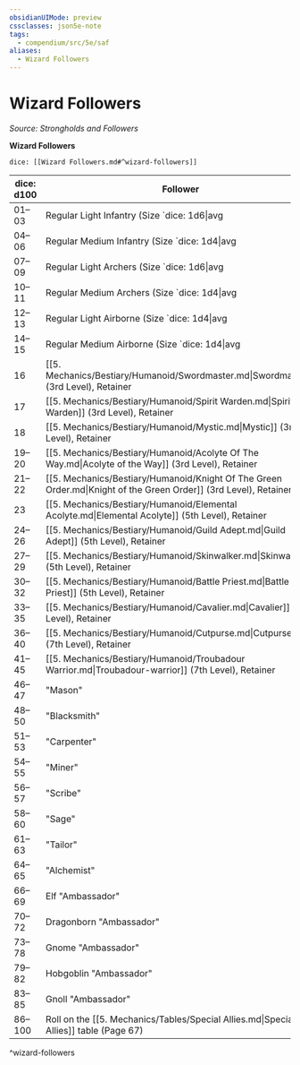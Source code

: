 ```yaml
---
obsidianUIMode: preview
cssclasses: json5e-note
tags:
  - compendium/src/5e/saf
aliases:
  - Wizard Followers
---
```

# Wizard Followers
*Source: Strongholds and Followers* 

**Wizard Followers**

`dice: [[Wizard Followers.md#^wizard-followers]]`

| dice: d100 | Follower |
|------------|----------|
| 01–03 | Regular Light Infantry (Size `dice: 1d6\|avg|noform` (`1d6`)), Unit |
| 04–06 | Regular Medium Infantry (Size `dice: 1d4\|avg|noform` (`1d4`)), Unit |
| 07–09 | Regular Light Archers (Size `dice: 1d6\|avg|noform` (`1d6`)), Unit |
| 10–11 | Regular Medium Archers (Size `dice: 1d4\|avg|noform` (`1d4`)), Unit |
| 12–13 | Regular Light Airborne (Size `dice: 1d4\|avg|noform` (`1d4`)), Unit |
| 14–15 | Regular Medium Airborne (Size `dice: 1d4\|avg|noform` (`1d4`)), Unit |
| 16 | [[5. Mechanics/Bestiary/Humanoid/Swordmaster.md\|Swordmaster]] (3rd Level), Retainer |
| 17 | [[5. Mechanics/Bestiary/Humanoid/Spirit Warden.md\|Spirit Warden]] (3rd Level), Retainer |
| 18 | [[5. Mechanics/Bestiary/Humanoid/Mystic.md\|Mystic]] (3rd Level), Retainer |
| 19–20 | [[5. Mechanics/Bestiary/Humanoid/Acolyte Of The Way.md\|Acolyte of the Way]] (3rd Level), Retainer |
| 21–22 | [[5. Mechanics/Bestiary/Humanoid/Knight Of The Green Order.md\|Knight of the Green Order]] (3rd Level), Retainer |
| 23 | [[5. Mechanics/Bestiary/Humanoid/Elemental Acolyte.md\|Elemental Acolyte]] (5th Level), Retainer |
| 24–26 | [[5. Mechanics/Bestiary/Humanoid/Guild Adept.md\|Guild Adept]] (5th Level), Retainer |
| 27–29 | [[5. Mechanics/Bestiary/Humanoid/Skinwalker.md\|Skinwalker]] (5th Level), Retainer |
| 30–32 | [[5. Mechanics/Bestiary/Humanoid/Battle Priest.md\|Battle Priest]] (5th Level), Retainer |
| 33–35 | [[5. Mechanics/Bestiary/Humanoid/Cavalier.md\|Cavalier]] (5th Level), Retainer |
| 36–40 | [[5. Mechanics/Bestiary/Humanoid/Cutpurse.md\|Cutpurse]] (7th Level), Retainer |
| 41–45 | [[5. Mechanics/Bestiary/Humanoid/Troubadour Warrior.md\|Troubadour-warrior]] (7th Level), Retainer |
| 46–47 | "Mason" |
| 48–50 | "Blacksmith" |
| 51–53 | "Carpenter" |
| 54–55 | "Miner" |
| 56–57 | "Scribe" |
| 58–60 | "Sage" |
| 61–63 | "Tailor" |
| 64–65 | "Alchemist" |
| 66–69 | Elf "Ambassador" |
| 70–72 | Dragonborn "Ambassador" |
| 73–78 | Gnome "Ambassador" |
| 79–82 | Hobgoblin "Ambassador" |
| 83–85 | Gnoll "Ambassador" |
| 86–100 | Roll on the [[5. Mechanics/Tables/Special Allies.md\|Special Allies]] table (Page 67) |
^wizard-followers
